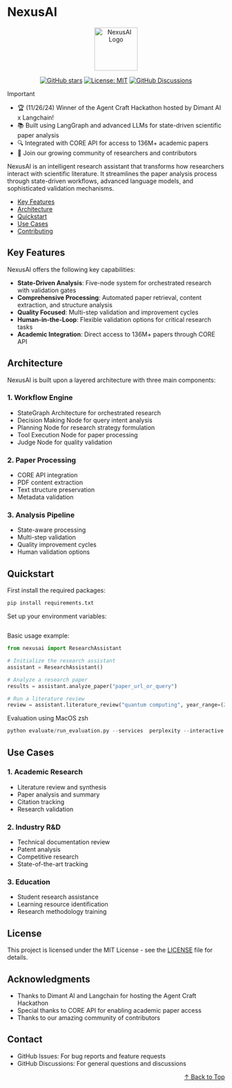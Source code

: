 # NexusAI

<div align="center">
<img src="path-to-your-logo.svg" alt="NexusAI Logo" width="100">

[![GitHub stars](https://img.shields.io/github/stars/yourusername/nexusai.svg?style=social)](https://github.com/Ahm3dAlAli/NexusAI)
[![License: MIT](https://img.shields.io/badge/License-MIT-yellow.svg)](https://opensource.org/licenses/MIT)
[![GitHub Discussions](https://img.shields.io/badge/Discussions-Q%26A-green?logo=github)](https://github.com/yourusername/nexusai/discussions)

</div>

> [!IMPORTANT]
> - 🏆 (11/26/24) Winner of the Agent Craft Hackathon hosted by Dimant AI x Langchain!
> - 📚 Built using LangGraph and advanced LLMs for state-driven scientific paper analysis
> - 🔍 Integrated with CORE API for access to 136M+ academic papers
> - 🤝 Join our growing community of researchers and contributors

NexusAI is an intelligent research assistant that transforms how researchers interact with scientific literature. It streamlines the paper analysis process through state-driven workflows, advanced language models, and sophisticated validation mechanisms.

- [Key Features](#key-features)
- [Architecture](#architecture)
- [Quickstart](#quickstart)
- [Use Cases](#use-cases)
- [Contributing](#contributing)

## Key Features

NexusAI offers the following key capabilities:

- **State-Driven Analysis**: Five-node system for orchestrated research with validation gates
- **Comprehensive Processing**: Automated paper retrieval, content extraction, and structure analysis
- **Quality Focused**: Multi-step validation and improvement cycles
- **Human-in-the-Loop**: Flexible validation options for critical research tasks
- **Academic Integration**: Direct access to 136M+ papers through CORE API

## Architecture

NexusAI is built upon a layered architecture with three main components:

### 1. Workflow Engine
- StateGraph Architecture for orchestrated research
- Decision Making Node for query intent analysis
- Planning Node for research strategy formulation
- Tool Execution Node for paper processing
- Judge Node for quality validation

### 2. Paper Processing
- CORE API integration
- PDF content extraction
- Text structure preservation
- Metadata validation

### 3. Analysis Pipeline
- State-aware processing
- Multi-step validation
- Quality improvement cycles
- Human validation options

## Quickstart

First install the required packages:

```bash
pip install requirements.txt
```

Set up your environment variables:

```python

```

Basic usage example:

```python
from nexusai import ResearchAssistant

# Initialize the research assistant
assistant = ResearchAssistant()

# Analyze a research paper
results = assistant.analyze_paper("paper_url_or_query")

# Run a literature review
review = assistant.literature_review("quantum computing", year_range=(2023, 2024))
```

Evaluation using MacOS zsh

```python
python evaluate/run_evaluation.py --services  perplexity --interactive
```

## Use Cases

### 1. Academic Research
- Literature review and synthesis
- Paper analysis and summary
- Citation tracking
- Research validation

### 2. Industry R&D
- Technical documentation review
- Patent analysis
- Competitive research
- State-of-the-art tracking

### 3. Education
- Student research assistance
- Learning resource identification
- Research methodology training


## License

This project is licensed under the MIT License - see the [LICENSE](LICENSE) file for details.

## Acknowledgments

- Thanks to Dimant AI and Langchain for hosting the Agent Craft Hackathon
- Special thanks to CORE API for enabling academic paper access
- Thanks to our amazing community of contributors

## Contact

- GitHub Issues: For bug reports and feature requests
- GitHub Discussions: For general questions and discussions


<p align="right">
<a href="#nexusai">↑ Back to Top</a>
</p>
